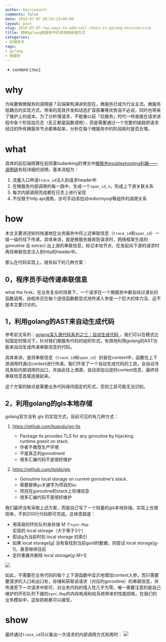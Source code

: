 ```yaml
---
author: baixiaoustc
comments: false
date: 2019-07-07 09:54:23+00:00
layout: post
slug: 2019-07-07-two-ways-to-add-call-chain-in-golang-microservice
title: 两种golang微服务中的调用链新增方式
categories:
- 后端技术
tags:
- golang 
- 微服务
---
```


* content 
{:toc}

# why
为啥要做微服务的调用链？后端架构演进到现在，微服务已成为行业主流。微服务低耦合的实现方式，带来的高效开发和动态扩容部署等优势自不必说，同时也带来了维护上的成本。为了分析慢请求，不能像以前「巨服务」时代一样直接在请求进程中各个阶段加日志（反正都是函数调用），而是需要通过一个完整的链路把请求经过的所有微服务节点都串起来，分析在每个微服务中的阶段耗时是否合理。

# what
具体的前后端搭建在前同事liudanking的博文中[微服务troubleshooting利器——调用链](https://liudanking.com/arch/micro-service-troubleshooting-tool-distributed-tracing/)有较详细的说明，基本流程为：

1. 流量入口申请`trace_id`注入到请求header中
2. 在微服务内部调用的每一跳中，生成一个`span_id_n`，形成上下游关联关系
3. 每次内部调用完成都在日志上进行呈现
4. 不仅限于http api调用，亦可手动添加对redis/mysql等组件的调用关系

# how
本文主要讲述如何快速地在业务服务中将上述串联信息（`trace_id`和`span_id`）一级一级的往下传递。具体来讲，就是微服务接收到请求时，网络框架生成的 goroutine 会 extract 出上游的串联信息，标记本地节点，在发起向下游的请求时再将串联信息注入到http的header中。

那么在代码实现上，就有如下的几种方案：

## 0，程序员手动传递串联信息
what the fxxk，在业务复杂的场景下，一个请求在一个微服务中都会经过漫长的函数调用，由程序员在每个途径函数都显式地传递入参是一个巨大的体力活，这不是本文要讨论的。

## 1，利用golang的AST来自动生成代码
参考前文系列：[golang深入源代码系列之三：自动生成代码
](https://baixiaoustc.github.io/2019/01/23/2019-01-23-golang-code-inspector-3-auto-generation-code/)，我们可以在模式比较固定的情况下，针对我们微服务代码的组织形式，有效地利用golang的AST功能来自动生成传递串联信息的代码。

具体来讲，是将串联信息（`trace_id`和`span_id`）封装在context中，函数在上下游调用时通过context进行传递。我们开发了一个自动生成代码的工具，会自动寻找发起内部调用的出口，并由此往上溯源，自动添加沿途的context信息，最终将串联信息首尾连接起来。

这个方案的缺点是需要业务代码保持固定的形式，否则工具可能无法识别。

## 2，利用golang的gls本地存储
golang官方没有 gls 的实现方式，目前可见的有几种方式：

1. https://github.com/huandu/go-tls
	- Package tls provides TLS for any goroutine by hijacking runtime.goexit on stack. 
	- 作者不推荐生产环境
	- 不是真正的goroutineid
	- 很多汇编代码不是很好维护

2. https://github.com/jtolds/gls
	- Goroutine local storage on current goroutine's stack.
	- 需要替换`go`关键字为项目的`Go`
	- 项目在goroutine的stack上存储信息
	- 很多汇编代码不是很好维护

我们最终没有采取上述方案，而是自己写了一个轻量的gls本地存储。实现上也很简单，不到200行代码即可完成。总体思路是：

- 用简易的环形队列来存储 M 个`sync.Map`实现的 local storage（大于等于3个）
- 假设g为当前时刻 local storage 的索引
- 如果 local storage[g] 没有查找到当前goid的数据，则尝试 local storage[g-1]，甚至继续往前
- 定时重置并删除 local storage[g-M+1]

![](https://baixiao-1309470472.cos.ap-chengdu.myqcloud.com/image/2019-07-07-2.png)

如此，不需要在业务代码的每个上下游函数中显示地增加context入参，而只需要要请求的入口和出口处，存储和获取该请求（对应的goroutine）的串联信息，并传递至下一次请求中即可，对业务代码的侵入性几乎为零。唯一需要注意的是自己维护的环形队列下接的`sync.Map`的内存耗用和给系统带来的性能损耗，在我们的业务模拟中，这些损耗都可以接受。

# show
最终通过`trace_id`可以看出一次请求的内部调用方式和用时：
![](https://baixiao-1309470472.cos.ap-chengdu.myqcloud.com/image/2019-07-07-1.png)
